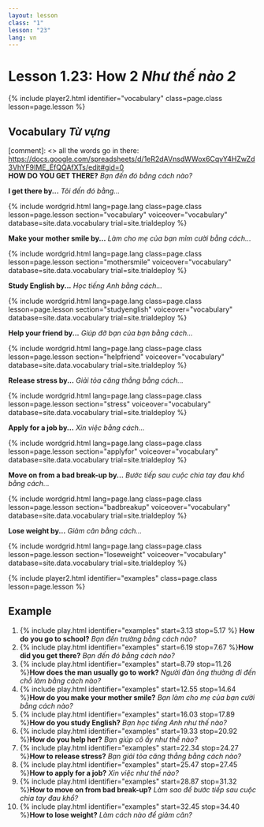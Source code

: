 ```yaml
---
layout: lesson
class: "1"
lesson: "23"
lang: vn
---
```



# Lesson 1.23: How 2 *Như thế nào 2*


{% include player2.html identifier="vocabulary" class=page.class lesson=page.lesson %}
## Vocabulary *Từ vựng*

[comment]: <>  all the words go in there: https://docs.google.com/spreadsheets/d/1eR2dAVnsdWWox6CqvY4HZwZd3VhYF9IME_EfQQAfXTs/edit#gid=0  
**HOW DO YOU GET THERE?**  *Bạn đến đó bằng cách nào?*

		
**I get there by...**  *Tôi đến đó bằng...*

{% include wordgrid.html lang=page.lang
		class=page.class 
		lesson=page.lesson 
		section="vocabulary"
		voiceover="vocabulary"
		database=site.data.vocabulary 
		trial=site.trialdeploy %} 

**Make your mother smile by...**  *Làm cho mẹ của bạn mỉm cười bằng cách...*

{% include wordgrid.html lang=page.lang
		class=page.class 
		lesson=page.lesson 
		section="mothersmile"
		voiceover="vocabulary"
		database=site.data.vocabulary 
		trial=site.trialdeploy %}  



**Study English by...**  *Học tiếng Anh bằng cách...*

{% include wordgrid.html lang=page.lang
		class=page.class 
		lesson=page.lesson 
		section="studyenglish"
		voiceover="vocabulary"
		database=site.data.vocabulary 
		trial=site.trialdeploy %} 
   
**Help your friend by...**  *Giúp đỡ bạn của bạn bằng cách...*

{% include wordgrid.html lang=page.lang
		class=page.class 
		lesson=page.lesson 
		section="helpfriend"
		voiceover="vocabulary"
		database=site.data.vocabulary 
		trial=site.trialdeploy %} 

**Release stress by...**  *Giải tỏa căng thẳng bằng cách...*

{% include wordgrid.html lang=page.lang
		class=page.class 
		lesson=page.lesson 
		section="stress"
		voiceover="vocabulary"
		database=site.data.vocabulary 
		trial=site.trialdeploy %} 
  
**Apply for a job by...**  *Xin việc bằng cách...*  

{% include wordgrid.html lang=page.lang
		class=page.class 
		lesson=page.lesson 
		section="applyfor"
		voiceover="vocabulary"
		database=site.data.vocabulary 
		trial=site.trialdeploy %} 
   

**Move on from a bad break-up by...**  *Bước tiếp sau cuộc chia tay đau khổ bằng cách...*

{% include wordgrid.html lang=page.lang
		class=page.class 
		lesson=page.lesson 
		section="badbreakup"
		voiceover="vocabulary"
		database=site.data.vocabulary 
		trial=site.trialdeploy %} 

**Lose weight by...**  *Giảm cân bằng cách...*

{% include wordgrid.html lang=page.lang
		class=page.class 
		lesson=page.lesson 
		section="loseweight"
		voiceover="vocabulary"
		database=site.data.vocabulary 
		trial=site.trialdeploy %} 

{% include player2.html identifier="examples" class=page.class lesson=page.lesson %}

## Example
1. {% include play.html identifier="examples" start=3.13 stop=5.17 %} **How do you go to school?**  *Bạn đến trường bằng cách nào?*
2. {% include play.html identifier="examples" start=6.19 stop=7.67 %}**How did you get there?**  *Bạn đến đó bằng cách nào?*
3. {% include play.html identifier="examples" start=8.79 stop=11.26 %}**How does the man usually go to work?**  *Người đàn ông thường đi đến chỗ làm bằng cách nào?* 
4. {% include play.html identifier="examples" start=12.55 stop=14.64 %}**How do you make your mother smile?**  *Bạn làm cho mẹ của bạn cười bằng cách nào?*
5. {% include play.html identifier="examples" start=16.03 stop=17.89 %}**How do you study English?**  *Bạn học tiếng Anh như thế nào?*
6. {% include play.html identifier="examples" start=19.33 stop=20.92 %}**How do you help her?**  *Bạn giúp cô ấy như thế nào?*
7. {% include play.html identifier="examples" start=22.34 stop=24.27 %}**How to release stress?**  *Bạn giải tỏa căng thẳng bằng cách nào?*
8. {% include play.html identifier="examples" start=25.47 stop=27.45 %}**How to apply for a job?**  *Xin việc như thế nào?*
9. {% include play.html identifier="examples" start=28.87 stop=31.32 %}**How to move on from bad break-up?**  *Làm sao để bước tiếp sau cuộc chia tay đau khổ?*
10. {% include play.html identifier="examples" start=32.45 stop=34.40 %}**How to lose weight?**  *Làm cách nào để giảm cân?*

 

